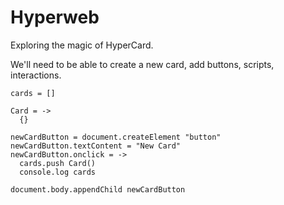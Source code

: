 Hyperweb
========

Exploring the magic of HyperCard.

We'll need to be able to create a new card, add buttons, scripts, interactions.

    cards = []

    Card = ->
      {}

    newCardButton = document.createElement "button"
    newCardButton.textContent = "New Card"
    newCardButton.onclick = ->
      cards.push Card()
      console.log cards

    document.body.appendChild newCardButton

    